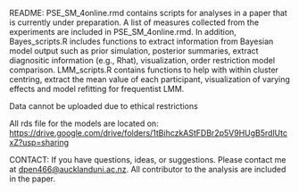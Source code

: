 README:
PSE_SM_4online.rmd contains scripts for analyses in a paper that is currently under preparation. A list of measures collected from the experiments are included in PSE_SM_4online.rmd. In addition, Bayes_scripts.R includes functions to extract information from Bayesian model output such as  prior simulation, posterior summaries, extract diagnositic information (e.g., Rhat), visualization, order restriction model comparison. LMM_scripts.R contains functions to help with within cluster centring, extract the mean value of each participant, visualization of varying effects and model refitting for frequentist LMM.

Data cannot be uploaded due to ethical restrictions

All rds file for the models are located on: https://drive.google.com/drive/folders/1tBihczkAStFDBr2p5V9HUgB5rdlUtcxZ?usp=sharing 

CONTACT:
If you have questions, ideas, or suggestions. Please contact me at dpen466@aucklanduni.ac.nz. All contributor to the analysis are included in the paper.
